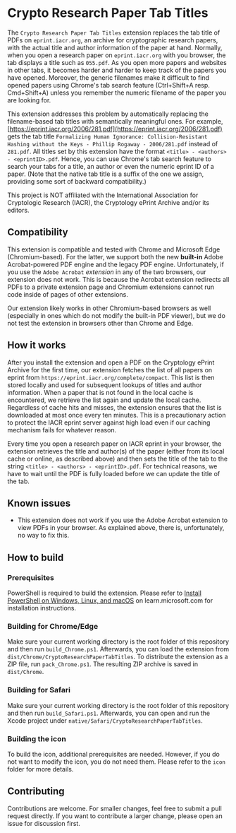 # Crypto Research Paper Tab Titles
The `Crypto Research Paper Tab Titles` extension replaces the tab title of PDFs on `eprint.iacr.org`, an archive for cryptographic research papers, with the actual title and author information of the paper at hand. Normally, when you open a research paper on `eprint.iacr.org` with you browser, the tab displays a title such as `055.pdf`. As you open more papers and websites in other tabs, it becomes harder and harder to keep track of the papers you have opened. Moreover, the generic filenames make it difficult to find opened papers using Chrome's tab search feature (Ctrl+Shift+A resp. Cmd+Shift+A) unless you remember the numeric filename of the paper you are looking for.

This extension addresses this problem by automatically replacing the filename-based tab titles with semantically meaningful ones. For example, [https://eprint.iacr.org/2006/281.pdf](https://eprint.iacr.org/2006/281.pdf) gets the tab title `Formalizing Human Ignorance: Collision-Resistant Hashing without the Keys - Phillip Rogaway - 2006/281.pdf` instead of `281.pdf`. All titles set by this extension have the format `<title> - <authors> - <eprintID>.pdf`. Hence, you can use Chrome's tab search feature to search your tabs for a title, an author or even the numeric eprint ID of a paper. (Note that the native tab title is a suffix of the one we assign, providing some sort of backward compatibility.)

This project is NOT affiliated with the International Association for Cryptologic Research (IACR), the Cryptology ePrint Archive and/or its editors.

## Compatibility
This extension is compatible and tested with Chrome and Microsoft Edge (Chromium-based). For the latter, we support both the new **built-in** Adobe Acrobat-powered PDF engine and the legacy PDF engine.
Unfortunately, if you use the `Adobe Acrobat` _extension_ in any of the two browsers, our extension does not work. This is because the Acrobat extension redirects all PDFs to a private extension page and Chromium extensions cannot run code inside of pages of other extensions.

Our extension likely works in other Chromium-based browsers as well (especially in ones which do not modify the built-in PDF viewer), but we do not test the extension in browsers other than Chrome and Edge.

## How it works
After you install the extension and open a PDF on the Cryptology ePrint Archive for the first time, our extension fetches the list of all papers on eprint from `https://eprint.iacr.org/complete/compact`. This list is then stored locally and used for subsequent lookups of titles and author information. When a paper that is not found in the local cache is encountered, we retrieve the list again and update the local cache. Regardless of cache hits and misses, the extension ensures that the list is downloaded at most once every ten minutes. This is a precautionary action to protect the IACR eprint server against high load even if our caching mechanism fails for whatever reason.

Every time you open a research paper on IACR eprint in your browser, the extension retrieves the title and author(s) of the paper (either from its local cache or online, as described above) and then sets the title of the tab to the string `<title> - <authors> - <eprintID>.pdf`. For technical reasons, we have to wait until the PDF is fully loaded before we can update the title of the tab.

## Known issues
* This extension does not work if you use the Adobe Acrobat extension to view PDFs in your browser. As explained above, there is, unfortunately, no way to fix this.

## How to build
### Prerequisites
PowerShell is required to build the extension.
Please refer to  [Install PowerShell on Windows, Linux, and macOS](https://learn.microsoft.com/en-us/powershell/scripting/install/installing-powershell) on learn.microsoft.com for installation instructions.

### Building for Chrome/Edge
Make sure your current working directory is the root folder of this repository and then run `build_Chrome.ps1`.
Afterwards, you can load the extension from `dist/Chrome/CryptoResearchPaperTabTitles`.
To distribute the extension as a ZIP file, run `pack_Chrome.ps1`.
The resulting ZIP archive is saved in `dist/Chrome`.

### Building for Safari
Make sure your current working directory is the root folder of this repository and then run `build_Safari.ps1`.
Afterwards, you can open and run the Xcode project under `native/Safari/CryptoResearchPaperTabTitles`.

### Building the icon
To build the icon, additional prerequisites are needed.
However, if you do not want to modify the icon, you do not need them.
Please refer to the `icon` folder for more details.

## Contributing
Contributions are welcome. For smaller changes, feel free to submit a pull request directly. If you want to contribute a larger change, please open an issue for discussion first.
